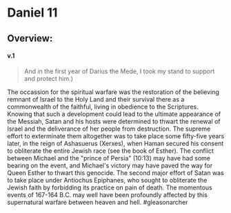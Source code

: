 # Daniel 11

## Overview:


#### v.1
>And in the first year of Darius the Mede, I took my stand to support and protect him.)

The occassion for the spiritual warfare was the restoration of the believing remnant of Israel to the Holy Land and their survival there as a commonwealth of the faithful, living in obedience to the Scriptures. Knowing that such a development could lead to the ultimate appearance of the Messiah, Satan and his hosts were determined to thwart the renewal of Israel and the deliverance of her people from destruction. The supreme effort to exterminate them altogether was to take place some fifty-five years later, in the reign of Ashasuerus (Xerxes), when Haman secured his consent to obliterate the entire Jewish race (see the book of Esther). The conflict between Michael and the "prince of Persia" (10:13) may have had some bearing on the event, and Michael's victory may have paved the way for Queen Esther to thwart this genocide. The second major effort of Satan was to take place under Antiochus Epiphanes, who sought to obliterate the Jewish faith by forbidding its practice on pain of death. The momentous events of 167-164 B.C. may well have been profoundly affected by this supernatural warfare between heaven and hell.
#gleasonarcher 
